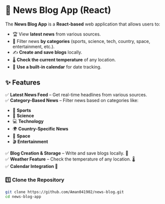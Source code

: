 # 📰 News Blog App (React)

The **News Blog App** is a **React-based** web application that allows users to:
- 🏆 View **latest news** from various sources.
- 🎯 Filter news **by categories** (sports, science, tech, country, space, entertainment, etc.).
- ✍️ **Create and save blogs** locally.
- 🌡 **Check the current temperature** of any location.
- 📅 **Use a built-in calendar** for date tracking.



## ✨ Features  

✅ **Latest News Feed** – Get real-time headlines from various sources.  
✅ **Category-Based News** – Filter news based on categories like:
   - 🏀 **Sports**
   - 🔬 **Science**
   - 💻 **Technology**
   - 🌍 **Country-Specific News**
   - 🚀 **Space**
   - 🎬 **Entertainment**

✅ **Blog Creation & Storage** – Write and save blogs locally. 📝  
✅ **Weather Feature** – Check the temperature of any location. 🌡️  
✅ **Calendar Integration 📅**    




### 1️⃣ Clone the Repository  
```bash
git clone https://github.com/Aman041902/news-blog.git
cd news-blog-app
